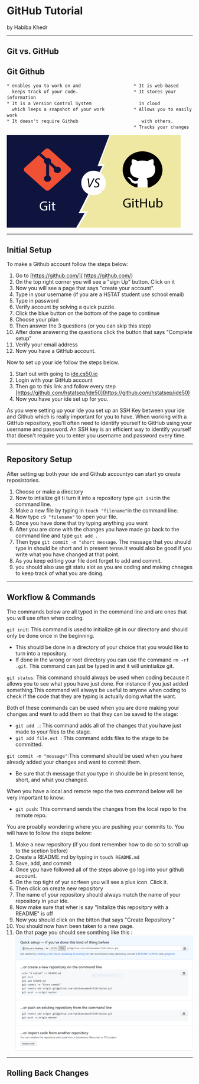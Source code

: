 # GitHub Tutorial

by Habiba Khedr

---
## Git vs. GitHub

 ## Git                                             Github
    * enables you to work on and                    * It is web-based 
      keeps track of your code.                     * It stores your information
    * It is a Version Control System                  in cloud
      which leeps a snapshot of your work           * Allows you to easily work
    * It doesn't require Github                        with others.
                                                    * Tracks your changes
    
 ![alt text](git-vs-github.png)
 
 
 



---
## Initial Setup
To make a Github account follow the steps below:
1. Go to [https://github.com/]( https://github.com/)
2. On the top right corner you will see a "sign Up" button. Click on it 
3. Now you will see a page  that says "create your account". 
4. Type in your username (if you are a HSTAT student use school email)
5. Type in password
6. Verify account by solving a quick puzzle.
7. Click the blue button on the bottom of the page to continue
8. Choose your plan
9. Then answer the 3 questions (or you can skip this step)
10. After done answering the questions click the button that says "Complete setup"
11. Verify your email address
12. Now you have a GitHub account.

Now to set up your ide follow the steps below.
1. Start out with going to [ide.cs50.io](ide.cs50.io)
2. Login with your GitHub account 
3. Then go to this link and follow every step [https://github.com/hstatsep/ide50](https://github.com/hstatsep/ide50)
4. Now you have your ide set up for you.

As you were setting up your ide you set up an SSH Key between your ide and Github which is really important for you to have. When working with a GitHub repository, you'll often need to identify yourself to GitHub using your username and password. An SSH key is an efficient way to identify yourself that doesn't require you to enter you username and password every time.


---
## Repository Setup
After setting up both your ide and Github accountyo can start yo create reposistories.
1. Choose or make a directory
2. Now to intialize git ti turn it into a repository type `git init`in the command line.
3. Make a new file by typing in `touch "filename"`in the command line.
4. Now type `c9 "filename"` to open your file.
5. Once you have done that try typing anything you want
6. After you are done with the changes you have made go back to the command line and type `git add .`
7. Then type `git commit -m "short message`. The message that you should type in should be short and in present tense.It would also be good if you write what you have changed at that point.
8. As you keep editing your file dont forget to add and commit.
9. you should also use git statu alot as you are coding and making chnages to keep track of what you are doing.


---
## Workflow & Commands
The commands below are all typed in the command line and are ones that you will use often when coding.

`git init`: This command is used to initialize git in our directory and should only be done once in the beginning.
* This should be done in a directory of your choice that you would like to turn into a repository.
* If done in the wrong or root directory you can use the command `rm -rf .git`. This command can just be typed in and it will unintialize git.

`git status`: This command should always be used when coding because it allows you to see what ypou have just done. For instance if you just added something.This command will always be useful to anyone when coding to check if the code that they are typing is actually doing what the want.
 
Both of these commands can be used when you are done making your changes and want to add them so that they can be saved to the stage:
* `git add .`: This command adds all of the changes that you have just made to your files to the stage.
* `git add file.ext `: This command adds files to the stage to be committed.

`git commit -m "message"`:This command should be used when you have already added your changes and want to commit them.
* Be sure that th message that you type in shoulde be in present tense, short, and what you changed.

When you have a local and remote repo the two command below will be very important to know:
* `git push`: This command sends the changes from the local repo to the remote repo.

You are proablly wondering where you are pushing your commits to. You will have to follow the steps below:
1. Make a new repository (if you dont remember how to do so to scroll up to the scetion before)
2. Create a README.md by typing in `touch README.md`
3. Save, add, and commit
4. Once ypu have followed all of the steps above go log into your github account.
5. On the top tight of yur scrfeen you will see a plus icon. Click it.
6. Then click on create new repository
7. The name of your repository should always match the name of your repository in your ide.
8. Now make sure that wher is say "Initalize this repositpry with a README" is off 
9. Now you should click on the bitton that says "Create Repository "
10. You should now havn been taken to a new page.
11. On that page you should see somthing like this : 
              ![alt text](code.PNG)



---
## Rolling Back Changes